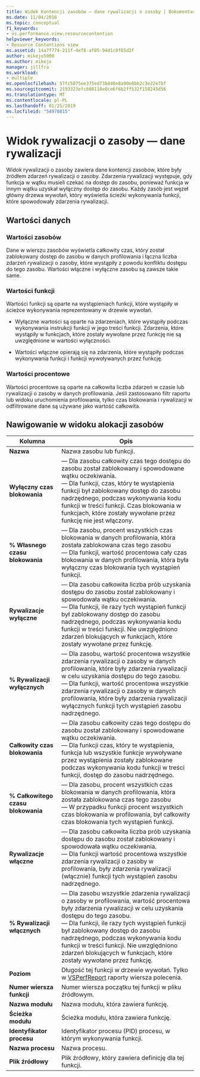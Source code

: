 ```yaml
---
title: Widok Kontencji zasobów — dane rywalizacji o zasoby | Dokumentacja firmy Microsoft
ms.date: 11/04/2016
ms.topic: conceptual
f1_keywords:
- vs.performance.view.resourcecontention
helpviewer_keywords:
- Resource Contentions view
ms.assetid: 14a7f774-211f-4ef8-af05-94d1c8f65d2f
author: mikejo5000
ms.author: mikejo
manager: jillfra
ms.workload:
- multiple
ms.openlocfilehash: 57fc5075ee375ed73b448e8a90e8bb2c3e22e7bf
ms.sourcegitcommit: 2193323efc608118e0ce6f6b2ff532f158245d56
ms.translationtype: MT
ms.contentlocale: pl-PL
ms.lasthandoff: 01/25/2019
ms.locfileid: "54970815"
---
```

# <a name="resource-contentions-view---contention-data"></a>Widok rywalizacji o zasoby — dane rywalizacji
Widok rywalizacji o zasoby zawiera dane kontencji zasobów, które były źródłem zdarzeń rywalizacji o zasoby. Zdarzenia rywalizacji występuje, gdy funkcja w wątku musieli czekać na dostęp do zasobu, ponieważ funkcja w innym wątku uzyskał wyłączny dostęp do zasobu. Każdy zasób jest węzeł główny drzewa wywołań, który wyświetla ścieżki wykonywania funkcji, które spowodowały zdarzenia rywalizacji.  
  
## <a name="data-values"></a>Wartości danych  
  
### <a name="resource-values"></a>Wartości zasobów  
 Dane w wierszu zasobów wyświetla całkowity czas, który został zablokowany dostęp do zasobu w danych profilowania i łączna liczba zdarzeń rywalizacji o zasoby, które wystąpiły z powodu konfliktu dostępu do tego zasobu. Wartości włączne i wyłączne zasobu są zawsze takie same.  
  
### <a name="function-values"></a>Wartości funkcji  
 Wartości funkcji są oparte na wystąpieniach funkcji, które wystąpiły w ścieżce wykonywania reprezentowany w drzewie wywołań.  
  
-   Wyłączne wartości są oparte na zdarzeniach, które wystąpiły podczas wykonywania instrukcji funkcji w jego treści funkcji. Zdarzenia, które wystąpiły w funkcjach, które zostały wywołane przez funkcję nie są uwzględnione w wartości wyłączności.  
  
-   Wartości włączne opierają się na zdarzenia, które wystąpiły podczas wykonywania funkcji i funkcji wywoływanych przez funkcję.  
  
### <a name="percentage-values"></a>Wartości procentowe  
 Wartości procentowe są oparte na całkowita liczba zdarzeń w czasie lub rywalizacji o zasoby w danych profilowania. Jeśli zastosowano filtr raportu lub widoku uruchomienia profilowania, tylko czas blokowania i rywalizacji w odfiltrowane dane są używane jako wartość całkowita.  
  
## <a name="navigating-the-resource-allocation-view"></a>Nawigowanie w widoku alokacji zasobów  
  
|Kolumna|Opis|  
|------------|-----------------|  
|**Nazwa**|Nazwa zasobu lub funkcji.|  
|**Wyłączny czas blokowania**|— Dla zasobu całkowity czas tego dostępu do zasobu został zablokowany i spowodowane wątku oczekiwania.<br />— Dla funkcji, czas, który te wystąpienia funkcji był zablokowany dostęp do zasobu nadrzędnego, podczas wykonywania kodu funkcji w treści funkcji. Czas blokowania w funkcjach, które zostały wywołane przez funkcję nie jest włączony.|  
|**% Własnego czasu blokowania**|— Dla zasobu, procent wszystkich czas blokowania w danych profilowania, która została zablokowana czas tego zasobu<br />— Dla funkcji, wartość procentowa cały czas blokowania w danych profilowania, która była wyłączny czas blokowania tych wystąpień funkcji.|  
|**Rywalizacje wyłączne**|— Dla zasobu całkowita liczba prób uzyskania dostępu do zasobu został zablokowany i spowodowała wątku oczekiwania.<br />— Dla funkcji, ile razy tych wystąpień funkcji był zablokowany dostęp do zasobu nadrzędnego, podczas wykonywania kodu funkcji w treści funkcji. Nie uwzględniono zdarzeń blokujących w funkcjach, które zostały wywołane przez funkcję.|  
|**% Rywalizacji wyłącznych**|— Dla zasobu, wartość procentowa wszystkie zdarzenia rywalizacji o zasoby w danych profilowania, które były zdarzenia rywalizacji w celu uzyskania dostępu do tego zasobu.<br />— Dla funkcji, wartość procentowa wszystkie zdarzenia rywalizacji o zasoby w danych profilowania, które były zdarzenia rywalizacji wyłącznych funkcji tych wystąpień zasobu nadrzędnego.|  
|**Całkowity czas blokowania**|— Dla zasobu całkowity czas tego dostępu do zasobu został zablokowany i spowodowane wątku oczekiwania.<br />— Dla funkcji czas, który te wystąpienia, funkcja lub wszystkie funkcje wywoływane przez wystąpienia zostały zablokowane podczas wykonywania kodu funkcji w treści funkcji, dostęp do zasobu nadrzędnego.|  
|**% Całkowitego czasu blokowania**|— Dla zasobu, procent wszystkich czas blokowania w danych profilowania, która została zablokowana czas tego zasobu<br />— W przypadku funkcji procent wszystkich czas blokowania w profilowania, był całkowity czas blokowania tych wystąpień funkcji.|  
|**Rywalizacje włączne**|— Dla zasobu całkowita liczba prób uzyskania dostępu do zasobu został zablokowany i spowodowała wątku oczekiwania.<br />— Dla funkcji wartość procentowa wszystkie zdarzenia rywalizacji o zasoby w profilowania, były zdarzenia rywalizacji (włącznie) funkcji tych wystąpień zasobu nadrzędnego.|  
|**% Rywalizacji włącznych**|— Dla zasobu wszystkie zdarzenia rywalizacji o zasoby w profilowania, wartość procentowa były zdarzenia rywalizacji w celu uzyskania dostępu do tego zasobu.<br />— Dla funkcji, ile razy tych wystąpień funkcji był zablokowany dostęp do zasobu nadrzędnego, podczas wykonywania kodu funkcji w treści funkcji. Nie uwzględniono zdarzeń blokujących w funkcjach, które zostały wywołane przez funkcję.|  
|**Poziom**|Długość tej funkcji w drzewie wywołań. Tylko w [VSPerfReport](../profiling/vsperfreport.md) raporty wiersza polecenia.|  
|**Numer wiersza funkcji**|Numer wiersza początku tej funkcji w pliku źródłowym.|  
|**Nazwa modułu**|Nazwa modułu, która zawiera funkcję.|  
|**Ścieżka modułu**|Ścieżka modułu, która zawiera funkcję.|  
|**Identyfikator procesu**|Identyfikator procesu (PID) procesu, w którym wykonywania funkcji.|  
|**Nazwa procesu**|Nazwa procesu.|  
|**Plik źródłowy**|Plik źródłowy, który zawiera definicję dla tej funkcji.|